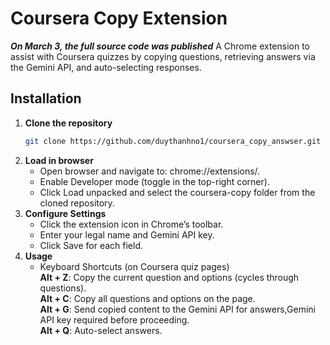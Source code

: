 # Coursera Copy Extension
_**On March 3, the full source code was published**_
A Chrome extension to assist with Coursera quizzes by copying questions, retrieving answers via the Gemini API, and auto-selecting responses.

## Installation

1. **Clone the repository**  
   ```bash
   git clone https://github.com/duythanhno1/coursera_copy_answser.git
2. **Load in browser**
   - Open browser and navigate to: chrome://extensions/.
   - Enable Developer mode (toggle in the top-right corner).
   - Click Load unpacked and select the coursera-copy folder from the cloned repository.
3. **Configure Settings**
   - Click the extension icon in Chrome’s toolbar.
   - Enter your legal name and Gemini API key.
   - Click Save for each field.
4. **Usage**
   - Keyboard Shortcuts (on Coursera quiz pages)<br>
        **Alt + Z**: Copy the current question and options (cycles through questions).<br>
        **Alt + C**: Copy all questions and options on the page.<br>
        **Alt + G**: Send copied content to the Gemini API for answers,Gemini API key required before proceeding.<br>
        **Alt + Q**: Auto-select answers.<br>
